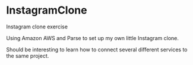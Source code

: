 # InstagramClone
Instagram clone exercise

Using Amazon AWS and Parse to set up my own little Instagram clone. 

Should be interesting to learn how to connect several different services to the same project. 
